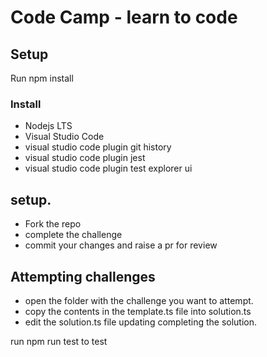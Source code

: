 # Code Camp - learn to code

## Setup
Run npm install 

### Install 
- Nodejs LTS
- Visual Studio Code
- visual studio code plugin git history
- visual studio code plugin jest
- visual studio code plugin test explorer ui

## setup. 
- Fork the repo
- complete the challenge
- commit your changes and raise a pr for review

## Attempting challenges
- open the folder with the challenge you want to attempt.
- copy the contents in the template.ts file into solution.ts
- edit the solution.ts file updating completing the solution.


run npm run test to test


